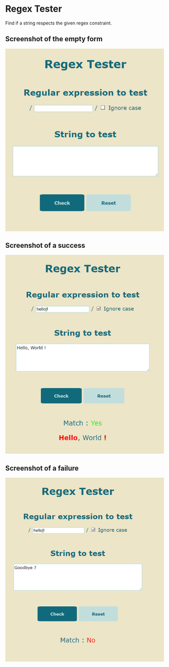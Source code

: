 # Regex Tester

Find if a string respects the given regex constraint.

## Screenshot of the empty form
<img src="./screenshot-empty.png" alt="screenshot empty form" style="width:500px;"/>

## Screenshot of a success
<img src="./screenshot-example-yes.png" alt="screenshot example success" style="width:500px;"/>

## Screenshot of a failure
<img src="./screenshot-example-no.png" alt="screenshot example failure" style="width:500px;"/>